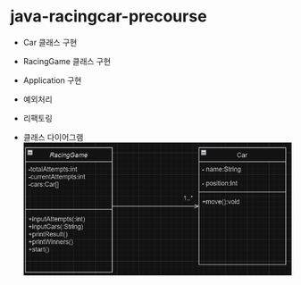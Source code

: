 # java-racingcar-precourse

- Car 클래스 구현
- RacingGame 클래스 구현
- Application 구현
- 예외처리
- 리팩토링



- 클래스 다이어그램
![img_2.png](img_2.png)